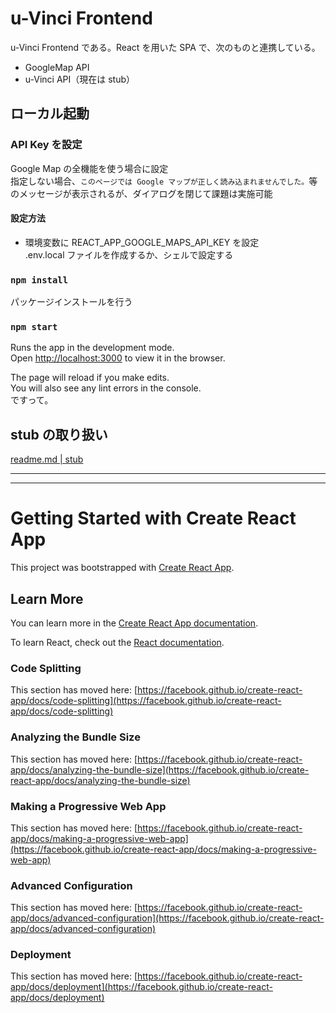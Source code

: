 # u-Vinci Frontend

u-Vinci Frontend である。React を用いた SPA で、次のものと連携している。

- GoogleMap API
- u-Vinci API（現在は stub）

## ローカル起動

### API Key を設定

Google Map の全機能を使う場合に設定\
指定しない場合、`このページでは Google マップが正しく読み込まれませんでした。`等のメッセージが表示されるが、ダイアログを閉じて課題は実施可能

#### 設定方法

- 環境変数に REACT_APP_GOOGLE_MAPS_API_KEY を設定\
  .env.local ファイルを作成するか、シェルで設定する

### `npm install`

パッケージインストールを行う

### `npm start`

Runs the app in the development mode.\
Open [http://localhost:3000](http://localhost:3000) to view it in the browser.

The page will reload if you make edits.\
You will also see any lint errors in the console.\
ですって。

## stub の取り扱い

[readme.md | stub](./src/stub/readme.md)

---

---

# Getting Started with Create React App

This project was bootstrapped with [Create React App](https://github.com/facebook/create-react-app).

## Learn More

You can learn more in the [Create React App documentation](https://facebook.github.io/create-react-app/docs/getting-started).

To learn React, check out the [React documentation](https://reactjs.org/).

### Code Splitting

This section has moved here: [https://facebook.github.io/create-react-app/docs/code-splitting](https://facebook.github.io/create-react-app/docs/code-splitting)

### Analyzing the Bundle Size

This section has moved here: [https://facebook.github.io/create-react-app/docs/analyzing-the-bundle-size](https://facebook.github.io/create-react-app/docs/analyzing-the-bundle-size)

### Making a Progressive Web App

This section has moved here: [https://facebook.github.io/create-react-app/docs/making-a-progressive-web-app](https://facebook.github.io/create-react-app/docs/making-a-progressive-web-app)

### Advanced Configuration

This section has moved here: [https://facebook.github.io/create-react-app/docs/advanced-configuration](https://facebook.github.io/create-react-app/docs/advanced-configuration)

### Deployment

This section has moved here: [https://facebook.github.io/create-react-app/docs/deployment](https://facebook.github.io/create-react-app/docs/deployment)
